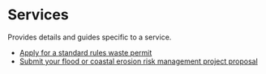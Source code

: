 # Services

Provides details and guides specific to a service.

- [Apply for a standard rules waste permit](/services/wp)
- [Submit your flood or coastal erosion risk management project proposal](/services/pafs)
